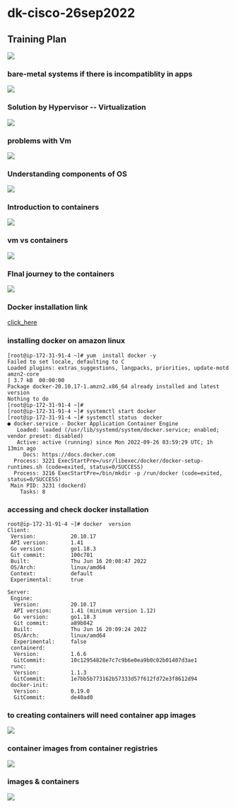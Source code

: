 # dk-cisco-26sep2022

## Training Plan

<img src="plan.png">

### bare-metal systems if there is incompatiblity in apps 

<img src="baremetal.png">

### Solution by Hypervisor -- Virtualization 

<img src="vm.png">

### problems with Vm 

<img src="vmprob.png">

### Understanding components of OS 

<img src="os.png">

### Introduction to containers 

<img src="cont.png">

### vm vs containers 

<img src="cont2.png">

### FInal journey to the containers 

<img src="cj.png">

### Docker installation link

[click_here](https://docs.docker.com/engine/install/)

### installing docker on amazon linux 

```
[root@ip-172-31-91-4 ~]# yum  install docker -y 
Failed to set locale, defaulting to C
Loaded plugins: extras_suggestions, langpacks, priorities, update-motd
amzn2-core                                                                                                          | 3.7 kB  00:00:00     
Package docker-20.10.17-1.amzn2.x86_64 already installed and latest version
Nothing to do
[root@ip-172-31-91-4 ~]# 
[root@ip-172-31-91-4 ~]# systemctl start docker 
[root@ip-172-31-91-4 ~]# systemctl status  docker 
● docker.service - Docker Application Container Engine
   Loaded: loaded (/usr/lib/systemd/system/docker.service; enabled; vendor preset: disabled)
   Active: active (running) since Mon 2022-09-26 03:59:29 UTC; 1h 13min ago
     Docs: https://docs.docker.com
  Process: 3221 ExecStartPre=/usr/libexec/docker/docker-setup-runtimes.sh (code=exited, status=0/SUCCESS)
  Process: 3216 ExecStartPre=/bin/mkdir -p /run/docker (code=exited, status=0/SUCCESS)
 Main PID: 3231 (dockerd)
    Tasks: 8

```

### accessing and check docker installation 

```
root@ip-172-31-91-4 ~]# docker  version 
Client:
 Version:           20.10.17
 API version:       1.41
 Go version:        go1.18.3
 Git commit:        100c701
 Built:             Thu Jun 16 20:08:47 2022
 OS/Arch:           linux/amd64
 Context:           default
 Experimental:      true

Server:
 Engine:
  Version:          20.10.17
  API version:      1.41 (minimum version 1.12)
  Go version:       go1.18.3
  Git commit:       a89b842
  Built:            Thu Jun 16 20:09:24 2022
  OS/Arch:          linux/amd64
  Experimental:     false
 containerd:
  Version:          1.6.6
  GitCommit:        10c12954828e7c7c9b6e0ea9b0c02b01407d3ae1
 runc:
  Version:          1.1.3
  GitCommit:        1e7bb5b773162b57333d57f612fd72e3f8612d94
 docker-init:
  Version:          0.19.0
  GitCommit:        de40ad0

```

### to creating containers will need container app images 

<img src="img.png">

### container images from container registries 

<img src="reg.png">

###  images & containers 

<img src="contimg.png">





